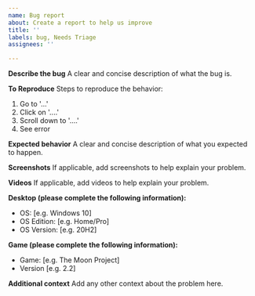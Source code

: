 ```yaml
---
name: Bug report
about: Create a report to help us improve
title: ''
labels: bug, Needs Triage
assignees: ''

---
```


**Describe the bug**
A clear and concise description of what the bug is.

**To Reproduce**
Steps to reproduce the behavior:
1. Go to '...'
2. Click on '....'
3. Scroll down to '....'
4. See error

**Expected behavior**
A clear and concise description of what you expected to happen.

**Screenshots**
If applicable, add screenshots to help explain your problem.

**Videos**
If applicable, add videos to help explain your problem.

**Desktop (please complete the following information):**
 - OS: [e.g. Windows 10]
 - OS Edition: [e.g. Home/Pro]
 - OS Version: [e.g. 20H2]

**Game (please complete the following information):**
 - Game: [e.g. The Moon Project]
 - Version [e.g. 2.2]

**Additional context**
Add any other context about the problem here.
